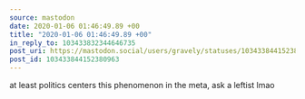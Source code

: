 ```yaml
---
source: mastodon
date: 2020-01-06 01:46:49.89 +00
title: "2020-01-06 01:46:49.89 +00"
in_reply_to: 103433832344646735
post_uri: https://mastodon.social/users/gravely/statuses/103433844152380963
post_id: 103433844152380963
---
```

at least politics centers this phenomenon in the meta, ask a leftist lmao


